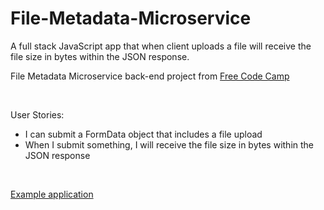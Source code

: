 # File-Metadata-Microservice
A full stack JavaScript app that when client uploads a file will receive the file size in bytes within the JSON response.

<p>File Metadata Microservice back-end project from <a href="https://www.freecodecamp.org/challenges/file-metadata-microservice">Free Code Camp</a></p>
<br>
<p>User Stories:</p>
<ul>
  <li>I can submit a FormData object that includes a file upload</li>
  <li>When I submit something, I will receive the file size in bytes within the JSON response</li>
</ul>
<br>
<p><a href="https://murmuring-mesa-56884.herokuapp.com/">Example application</a></p>
